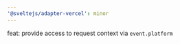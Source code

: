 ```yaml
---
'@sveltejs/adapter-vercel': minor
---
```


feat: provide access to request context via `event.platform`
